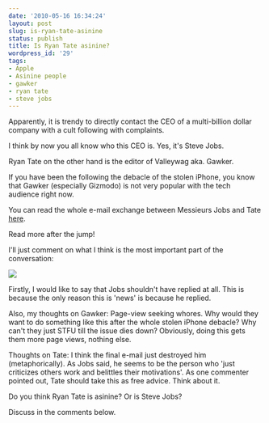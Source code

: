 ```yaml
---
date: '2010-05-16 16:34:24'
layout: post
slug: is-ryan-tate-asinine
status: publish
title: Is Ryan Tate asinine?
wordpress_id: '29'
tags:
- Apple
- Asinine people
- gawker
- ryan tate
- steve jobs
---
```


Apparently, it is trendy to directly contact the CEO of a multi-billion dollar company with a cult following with complaints.

I think by now you all know who this CEO is. Yes, it's Steve Jobs.

Ryan Tate on the other hand is the editor of Valleywag aka. Gawker.

If you have been the following the debacle of the stolen iPhone, you know that Gawker (especially Gizmodo) is not very popular with the tech audience right now.

You can read the whole e-mail exchange between Messieurs Jobs and Tate [here](http://gawker.com/5539717/).

Read more after the jump!



I'll just comment on what I think is the most important part of the conversation:


[![](http://cache.gawkerassets.com/assets/images/7/2010/05/500x_sjobs5.jpg)](http://cache.gawkerassets.com/assets/images/7/2010/05/500x_sjobs5.jpg)


Firstly, I would like to say that Jobs shouldn't have replied at all. This is because the only reason this is 'news' is because he replied.

Also, my thoughts on Gawker: Page-view seeking whores. Why would they want to do something like this after the whole stolen iPhone debacle? Why can't they just STFU till the issue dies down? Obviously, doing this gets them more page views, nothing else.

Thoughts on Tate: I think the final e-mail just destroyed him (metaphorically). As Jobs said, he seems to be the person who 'just criticizes others work and belittles their motivations'. As one commenter pointed out, Tate should take this as free advice. Think about it.

Do you think Ryan Tate is asinine? Or is Steve Jobs?

Discuss in the comments below.
